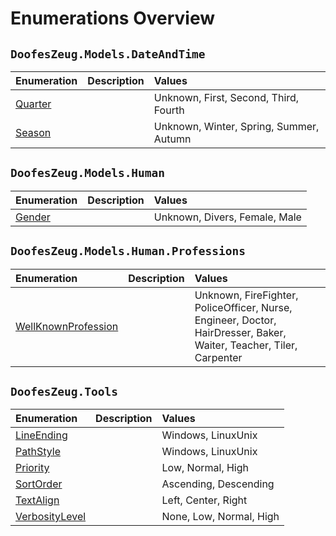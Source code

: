﻿# Enumerations Overview


## `DoofesZeug.Models.DateAndTime`

|Enumeration|Description|Values|
|:----------|:----------|:-----|
|[Quarter](./DoofesZeug.Models.DateAndTime/Quarter.md)||Unknown, First, Second, Third, Fourth|
|[Season](./DoofesZeug.Models.DateAndTime/Season.md)||Unknown, Winter, Spring, Summer, Autumn|


## `DoofesZeug.Models.Human`

|Enumeration|Description|Values|
|:----------|:----------|:-----|
|[Gender](./DoofesZeug.Models.Human/Gender.md)||Unknown, Divers, Female, Male|


## `DoofesZeug.Models.Human.Professions`

|Enumeration|Description|Values|
|:----------|:----------|:-----|
|[WellKnownProfession](./DoofesZeug.Models.Human.Professions/WellKnownProfession.md)||Unknown, FireFighter, PoliceOfficer, Nurse, Engineer, Doctor, HairDresser, Baker, Waiter, Teacher, Tiler, Carpenter|


## `DoofesZeug.Tools`

|Enumeration|Description|Values|
|:----------|:----------|:-----|
|[LineEnding](./DoofesZeug.Tools/LineEnding.md)||Windows, LinuxUnix|
|[PathStyle](./DoofesZeug.Tools/PathStyle.md)||Windows, LinuxUnix|
|[Priority](./DoofesZeug.Tools/Priority.md)||Low, Normal, High|
|[SortOrder](./DoofesZeug.Tools/SortOrder.md)||Ascending, Descending|
|[TextAlign](./DoofesZeug.Tools/TextAlign.md)||Left, Center, Right|
|[VerbosityLevel](./DoofesZeug.Tools/VerbosityLevel.md)||None, Low, Normal, High|
